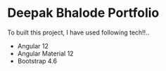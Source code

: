 # Deepak Bhalode Portfolio

To built this project, I have used following tech!!..

- Angular 12
- Angular Material 12
- Bootstrap 4.6

